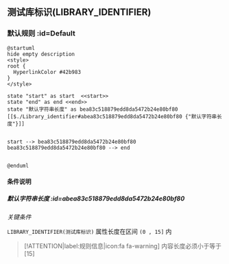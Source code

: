 ## 测试库标识(LIBRARY_IDENTIFIER) <!-- {docsify-ignore-all} -->

   

### 默认规则 :id=Default

```plantuml
@startuml
hide empty description
<style>
root {
  HyperlinkColor #42b983
}
</style>

state "start" as start  <<start>>
state "end" as end <<end>>
state "默认字符串长度" as bea83c518879edd8da5472b24e80bf80 [[$./Library_identifier#abea83c518879edd8da5472b24e80bf80 {"默认字符串长度"}]]


start --> bea83c518879edd8da5472b24e80bf80 
bea83c518879edd8da5472b24e80bf80 --> end 


@enduml
```

#### 条件说明

##### 默认字符串长度 :id=abea83c518879edd8da5472b24e80bf80


*关键条件*


`LIBRARY_IDENTIFIER(测试库标识)` 属性长度在区间 `(0 , 15]` 内

> [!ATTENTION|label:规则信息|icon:fa fa-warning]
> 内容长度必须小于等于[15]







